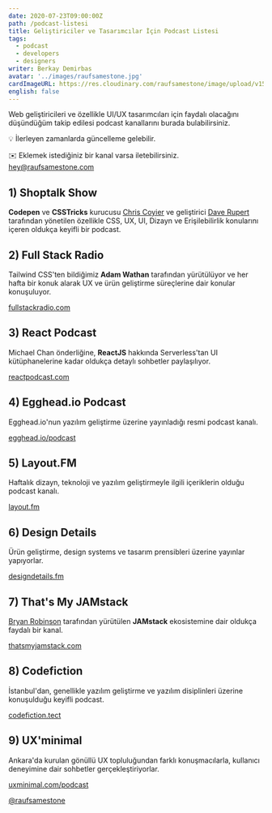 ```yaml
---
date: 2020-07-23T09:00:00Z
path: /podcast-listesi
title: Geliştiriciler ve Tasarımcılar İçin Podcast Listesi
tags:
  - podcast
  - developers
  - designers
writer: Berkay Demirbas
avatar: '../images/raufsamestone.jpg'
cardImageURL: https://res.cloudinary.com/raufsamestone/image/upload/v1595501566/blog-contents/podcast-list/podcast-list-social-card.png
english: false
---
```


Web geliştiricileri ve özellikle UI/UX tasarımcıları için faydalı olacağını düşündüğüm takip edilesi podcast kanallarını burada bulabilirsiniz.

<div class='warning'>

💡 İlerleyen zamanlarda güncelleme gelebilir.
</div>

<div class='warning'>

✉️ Eklemek istediğiniz bir kanal varsa iletebilirsiniz. [hey@raufsamestone.com](mailto:hey@raufsamestone.com)

</div>


## 1) Shoptalk Show

**Codepen** ve **CSSTricks** kurucusu [Chris Coyier](https://twitter.com/chriscoyier) ve geliştirici [Dave Rupert](https://twitter.com/davatron5000) tarafından yönetilen özellikle CSS, UX, UI, Dizayn ve Erişilebilirlik konularını içeren oldukça keyifli bir podcast.

## 2) Full Stack Radio

Tailwind CSS'ten bildiğimiz **Adam Wathan** tarafından yürütülüyor ve her hafta bir konuk alarak UX ve ürün geliştirme süreçlerine dair konular konuşuluyor.

[fullstackradio.com](https://www.fullstackradio.com)

## 3) React Podcast

Michael Chan önderliğine, **ReactJS** hakkında Serverless'tan UI kütüphanelerine kadar oldukça detaylı sohbetler paylaşılıyor.

[reactpodcast.com](https://reactpodcast.com/)

## 4) Egghead.io Podcast

Egghead.io'nun yazılım geliştirme üzerine yayınladığı resmi podcast kanalı.

[egghead.io/podcast](https://egghead.io/podcasts)

## 5) Layout.FM

Haftalık dizayn, teknoloji ve yazılım geliştirmeyle ilgili içeriklerin olduğu podcast kanalı.

[layout.fm](https://layout.fm/)

## 6) Design Details

Ürün geliştirme, design systems ve tasarım prensibleri üzerine yayınlar yapıyorlar.

[designdetails.fm](https://designdetails.fm/)

## 7) That's My JAMstack

[Bryan Robinson](https://twitter.com/brob) tarafından yürütülen **JAMstack** ekosistemine dair oldukça faydalı bir kanal.

[thatsmyjamstack.com](https://thatsmyjamstack.com/)

## 8) Codefiction

İstanbul'dan, genellikle yazılım geliştirme ve yazılım disiplinleri üzerine konuşulduğu keyifli podcast.

[codefiction.tect](https://www.codefiction.tech/)

## 9) UX'minimal

Ankara'da kurulan gönüllü UX topluluğundan farklı konuşmacılarla, kullanıcı deneyimine dair sohbetler gerçekleştiriyorlar.

[uxminimal.com/podcast](https://www.uxminimal.com/podcast)

[@raufsamestone](https://twitter.com/raufsamestone)
